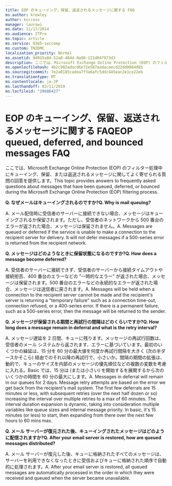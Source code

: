 ```yaml
---
title: EOP のキューイング、保留、返送されるメッセージに関する FAQ
ms.author: krowley
author: kccross
manager: laurawi
ms.date: 11/17/2014
ms.audience: ITPro
ms.topic: article
ms.service: O365-seccomp
ms.custom: TN2DMC
localization_priority: Normal
ms.assetid: 9d015a0d-52a0-484d-9a08-121d04f973d3
description: ここでは、Microsoft Exchange Online Protection (EOP) のフィルター処理中にキューイング、保留、または返送されるメッセージに関してよく寄せられる質問の回答を提供します。
ms.openlocfilehash: 4b2c902adacd6e72e587aadaceecd22dd0084d85
ms.sourcegitcommit: 7e2a0185cadea7f3a6afc5ddc445eac2e1ce22eb
ms.translationtype: MT
ms.contentlocale: ja-JP
ms.lasthandoff: 02/11/2019
ms.locfileid: "29686427"
---
```

# <a name="eop-queued-deferred-and-bounced-messages-faq"></a><span data-ttu-id="99e40-103">EOP のキューイング、保留、返送されるメッセージに関する FAQ</span><span class="sxs-lookup"><span data-stu-id="99e40-103">EOP queued, deferred, and bounced messages FAQ</span></span>

<span data-ttu-id="99e40-104">ここでは、Microsoft Exchange Online Protection (EOP) のフィルター処理中にキューイング、保留、または返送されるメッセージに関してよく寄せられる質問の回答を提供します。</span><span class="sxs-lookup"><span data-stu-id="99e40-104">This topic provides answers to frequently asked questions about messages that have been queued, deferred, or bounced during the Microsoft Exchange Online Protection (EOP) filtering process.</span></span>
  
 <span data-ttu-id="99e40-105">**Q. なぜメールはキューイングされるのですか?**</span><span class="sxs-lookup"><span data-stu-id="99e40-105">**Q. Why is mail queuing?**</span></span>
  
<span data-ttu-id="99e40-p101">A. メール配信時に受信者のサーバーに接続できない場合、メッセージはキューイングされるか保留されます。ただし、受信者のネットワークから 500 番台のエラーが返された場合、メッセージは保留されません。</span><span class="sxs-lookup"><span data-stu-id="99e40-p101">A. Messages are queued or deferred if the service is unable to make a connection to the recipient server for delivery. It will not defer messages if a 500-series error is returned from the recipient network.</span></span>
  
 <span data-ttu-id="99e40-109">**Q. メッセージはどのようなときに保留状態になるのですか?**</span><span class="sxs-lookup"><span data-stu-id="99e40-109">**Q. How does a message become deferred?**</span></span>
  
<span data-ttu-id="99e40-p102">A. 受信者のサーバーに接続できず、受信者のサーバーから接続タイムアウトや接続拒否、400 番台のエラーなどの "一時的なエラー" が返された場合、メッセージは保留されます。500 番台のエラーなどの永続的なエラーが返された場合、メッセージは送信者に戻されます。</span><span class="sxs-lookup"><span data-stu-id="99e40-p102">A. Messages will be held when a connection to the recipient server cannot be made and the recipient's server is returning a "temporary failure" such as a connection time-out, connection refused, or a 400-series error. If there is a permanent failure, such as a 500-series error, then the message will be returned to the sender.</span></span>
  
 <span data-ttu-id="99e40-113">**Q. メッセージが保留される期間と再試行の間隔はどのくらいですか?**</span><span class="sxs-lookup"><span data-stu-id="99e40-113">**Q. How long does a message remain in deferral and what is the retry interval?**</span></span>
  
<span data-ttu-id="99e40-p103">A. メッセージ遅延を 2 日間、キューに残ります。メッセージの再試行回数は、受信者のメール システムから返されます、エラーに基づいています。最初のいくつかの繰延は、15 分を 60 分の最大値を何度か再試行間隔を大きく (次の半ダースかそこら) 経由でのそれ以降の再試行で、小さいか。間隔の期間の拡張は、動的で、キューのサイズを内部のメッセージの優先順位などの複数の変数を考慮に入れる。Basic では、15 分は (または小さい) を開始するを展開するから次のいくつかの時間を 60 分の最大にします。</span><span class="sxs-lookup"><span data-stu-id="99e40-p103">A. Messages in deferral will remain in our queues for 2 days. Message retry attempts are based on the error we get back from the recipient's mail system. The first few deferrals are 15 minutes or less, with subsequent retries (over the next half dozen or so) increasing the interval over multiple retries to a max of 60 minutes. The interval duration expansion is dynamic, taking into consideration multiple variables like queue sizes and internal message priority. In basic, it's 15 minutes (or less) to start, then expanding from there over the next few hours to 60 mins max.</span></span>
  
 <span data-ttu-id="99e40-120">**Q. メール サーバーが復元された後、キューイングされたメッセージはどのように配信されますか?**</span><span class="sxs-lookup"><span data-stu-id="99e40-120">**Q. After your email server is restored, how are queued messages distributed?**</span></span>
  
<span data-ttu-id="99e40-p104">A. メール サーバーが復元した後、キューに格納されたすべてのメッセージは、サーバーを利用できなくなったときに受信およびキューに格納された順序で自動的に処理されます。</span><span class="sxs-lookup"><span data-stu-id="99e40-p104">A. After your email server is restored, all queued messages are automatically processed in the order in which they were received and queued when the server became unavailable.</span></span> 
  

